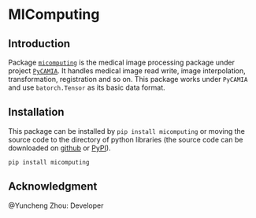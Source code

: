 # MIComputing

## Introduction

Package [`micomputing`](https://github.com/Bertie97/pycamia/tree/main/micomputing) is the medical image processing package under project [`PyCAMIA`](https://github.com/Bertie97/pycamia). It handles medical image read write, image interpolation, transformation, registration and so on. This package works under `PyCAMIA` and use `batorch.Tensor` as its basic data format. 

## Installation

This package can be installed by `pip install micomputing` or moving the source code to the directory of python libraries (the source code can be downloaded on [github](https://github.com/Bertie97/pycamia) or [PyPI](https://pypi.org/project/micomputing/)). 

```shell
pip install micomputing
```



## Acknowledgment

@Yuncheng Zhou: Developer
